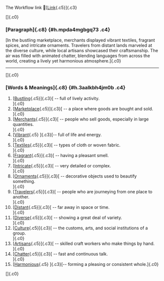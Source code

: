The Workflow link
👏[[Link](https://www.google.com/url?q=http://www.google.com&sa=D&source=editors&ust=1760480428544107&usg=AOvVaw2EksT081W3s_NGfAQk1BqX){.c5}]{.c3}

[]{.c0}

### [Paragraph]{.c8} {#h.mpda4mgbgq73 .c4}

[In the bustling marketplace, merchants displayed vibrant textiles,
fragrant spices, and intricate ornaments. Travelers from distant lands
marveled at the diverse culture, while local artisans showcased their
craftsmanship. The air was filled with animated chatter, blending
languages from across the world, creating a lively yet harmonious
atmosphere.]{.c0}

------------------------------------------------------------------------

[]{.c0}

### [Words & Meanings]{.c8} {#h.3aalkbh4jm0b .c4}

1.  [[Bustling](https://www.google.com/url?q=http://www.google.com&sa=D&source=editors&ust=1760480428545715&usg=AOvVaw3wB5bZ2wgm89LHnzOK2lsY){.c5}]{.c3}[ --
    full of lively activity.\
    ]{.c0}
2.  [[Marketplace](https://www.google.com/url?q=http://www.google.com&sa=D&source=editors&ust=1760480428546003&usg=AOvVaw28LmKh1N_Df54DUHKANQ0d){.c5}]{.c3}[ --
    a place where goods are bought and sold.\
    ]{.c0}
3.  [[Merchants](https://www.google.com/url?q=http://www.google.com&sa=D&source=editors&ust=1760480428546287&usg=AOvVaw0OSnbRCfjGhnpVzuLXNgYn){.c5}]{.c3}[ --
    people who sell goods, especially in large quantities.\
    ]{.c0}
4.  [[Vibrant](https://www.google.com/url?q=http://www.google.com&sa=D&source=editors&ust=1760480428546637&usg=AOvVaw2P3DtZI8SoGiLj9sUdVvZM){.c5}
    ]{.c3}[-- full of life and energy.\
    ]{.c0}
5.  [[Textiles](https://www.google.com/url?q=http://www.google.com&sa=D&source=editors&ust=1760480428546884&usg=AOvVaw3RCc5UbM73Y0IvsVY5lIIz){.c5}]{.c3}[ --
    types of cloth or woven fabric.\
    ]{.c0}
6.  [[Fragrant](https://www.google.com/url?q=http://www.google.com&sa=D&source=editors&ust=1760480428547139&usg=AOvVaw3fuwPK92sf0hZXbjibVbH4){.c5}]{.c3}[ --
    having a pleasant smell.\
    ]{.c0}
7.  [[Intricate](https://www.google.com/url?q=http://www.google.com&sa=D&source=editors&ust=1760480428547379&usg=AOvVaw2s1PQ1d_6CH11SONaMeUd1){.c5}]{.c3}[ --
    very detailed or complex.\
    ]{.c0}
8.  [[Ornaments](https://www.google.com/url?q=http://www.google.com&sa=D&source=editors&ust=1760480428547657&usg=AOvVaw0MftnjsK2IL0j8wztnQe7E){.c5}]{.c3}[ --
    decorative objects used to beautify something.\
    ]{.c0}
9.  [[Travelers](https://www.google.com/url?q=http://www.google.com&sa=D&source=editors&ust=1760480428547972&usg=AOvVaw3LhVAHMDrmf2N5lPGb7zSJ){.c5}]{.c3}[ --
    people who are journeying from one place to another.\
    ]{.c0}
10. [[Distant](https://www.google.com/url?q=http://www.google.com&sa=D&source=editors&ust=1760480428548299&usg=AOvVaw314IsGAq0tWKSMBCxLV49g){.c5}]{.c3}[ --
    far away in space or time.\
    ]{.c0}
11. [[Diverse](https://www.google.com/url?q=http://www.google.com&sa=D&source=editors&ust=1760480428548546&usg=AOvVaw0dslNImOLztsa6URR6waHg){.c5}]{.c3}[ --
    showing a great deal of variety.\
    ]{.c0}
12. [[Culture](https://www.google.com/url?q=http://www.google.com&sa=D&source=editors&ust=1760480428548815&usg=AOvVaw1ZEuRPxrDbWyVJCbsAuZhd){.c5}]{.c3}[ --
    the customs, arts, and social institutions of a group.\
    ]{.c0}
13. [[Artisans](https://www.google.com/url?q=http://www.google.com&sa=D&source=editors&ust=1760480428549129&usg=AOvVaw1WtojMFD0GEP0BeOPN6vsz){.c5}]{.c3}[ --
    skilled craft workers who make things by hand.\
    ]{.c0}
14. [[Chatter](https://www.google.com/url?q=http://www.google.com&sa=D&source=editors&ust=1760480428549426&usg=AOvVaw1eBJouJ7B1y0i9J9OkD8GK){.c5}]{.c3}[ --
    fast and continuous talk.\
    ]{.c0}
15. [[Harmonious](https://www.google.com/url?q=http://www.google.com&sa=D&source=editors&ust=1760480428549691&usg=AOvVaw05AnrmEPcxjKJI6sZGNzs5){.c5}
    ]{.c3}[-- forming a pleasing or consistent whole.]{.c0}

[]{.c0}
